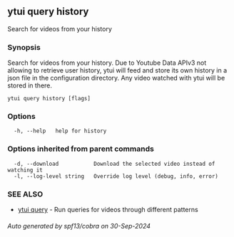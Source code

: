 ## ytui query history

Search for videos from your history

### Synopsis


Search for videos from your history. Due to Youtube Data APIv3 not allowing to retrieve user history,
ytui will feed and store its own history in a json file in the configuration directory. Any video watched with ytui
will be stored in there.

```
ytui query history [flags]
```

### Options

```
  -h, --help   help for history
```

### Options inherited from parent commands

```
  -d, --download           Download the selected video instead of watching it
  -l, --log-level string   Override log level (debug, info, error)
```

### SEE ALSO

* [ytui query](ytui_query.md)	 - Run queries for videos through different patterns

###### Auto generated by spf13/cobra on 30-Sep-2024
